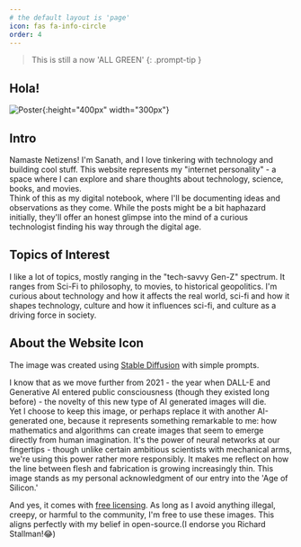 ```yaml
---
# the default layout is 'page'
icon: fas fa-info-circle
order: 4
---
```


> This is still a now 'ALL GREEN'
{: .prompt-tip }

## Hola!
<img src="{{site.baseurl | prepend: site.url}}/assets/img/MyPic.jpeg" alt="Poster">{:height="400px" width="300px"}

## Intro
Namaste Netizens! I'm Sanath, and I love tinkering with technology and building cool stuff. This website represents my "internet personality" - a space where I can explore and share thoughts about technology, science, books, and movies. <br>
Think of this as my digital notebook, where I'll be documenting ideas and observations as they come. While the posts might be a bit haphazard initially, they'll offer an honest glimpse into the mind of a curious technologist finding his way through the digital age.

## Topics of Interest
I like a lot of topics, mostly ranging in the "tech-savvy Gen-Z" spectrum. It ranges from Sci-Fi to philosophy, to movies, to historical geopolitics. I'm curious about technology and how it affects the real world, sci-fi and how it shapes technology, culture and how it influences sci-fi, and culture as a driving force in society.

## About the Website Icon
The image was created using [Stable Diffusion](https://stability.ai/) with simple prompts. 

I know that as we move further from 2021 - the year when DALL-E and Generative AI entered public consciousness (though they existed long before) - the novelty of this new type of AI generated images will die.<br>
Yet I choose to keep this image, or perhaps replace it with another AI-generated one, because it represents something remarkable to me: how mathematics and algorithms can create images that seem to emerge directly from human imagination. It's the power of neural networks at our fingertips - though unlike certain ambitious scientists with mechanical arms, we're using this power rather more responsibly.
It makes me reflect on how the line between  flesh and fabrication is growing increasingly thin. This image stands as my personal acknowledgment of our entry into the 'Age of Silicon.'

And yes, it comes with [free licensing](https://huggingface.co/spaces/CompVis/stable-diffusion-license). As long as I avoid anything illegal, creepy, or harmful to the community, I'm free to use these images. This aligns perfectly with my belief in open-source.(I endorse you Richard Stallman!😂)

